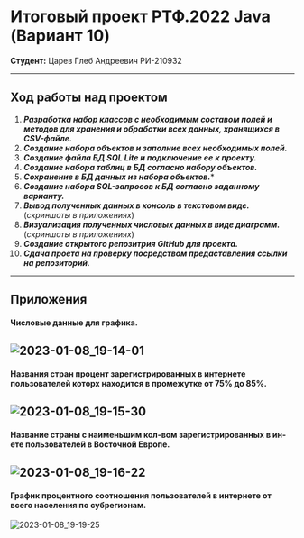 # Итоговый проект РТФ.2022 Java (Вариант 10)
**Студент:** Царев Глеб Андреевич РИ-210932
_________________________________________________________________________________________________________________________________________________________________________
## Ход работы над проектом

1. ***Разработка набор классов с необходимым составом полей и методов для хранения и обработки всех данных, хранящихся в CSV-файле.***
2. ***Создание набора объектов и заполние всех необходимых полей.***
3. ***Создание файла БД SQL Lite и подключение ее к проекту.***
4. ***Создание набора таблиц в БД согласно набору объектов.***
5. ***Сохранение  в БД данных из набора объектов.****
6. ***Создание набора SQL-запросов к БД согласно заданному варианту.***
7. ***Вывод полученных данных в консоль в текстовом виде.*** (*скриншоты в приложениях*)
8. ***Визуализация полученных числовых данных в виде диаграмм.*** (*скриншоты в приложениях*)
9. ***Создание открытого репозитрия GitHub для проекта.***
10. ***Сдача проета на проверку посредством предаставления ссылки на репозиторий.***
_________________________________________________________________________________________________________________________________________________________________________
## Приложения
#### Числовые данные для графика.
![2023-01-08_19-14-01](https://user-images.githubusercontent.com/102971497/211204119-80381a2c-059e-4764-ab21-c8d9d66a1230.png)
-------------------------------------------------------------------------------------------------------------------------------------------------------------------------
#### Названия стран процент зарегистрированных в интернете пользователей которх находится в промежутке от 75% до 85%.
![2023-01-08_19-15-30](https://user-images.githubusercontent.com/102971497/211204123-8927b76e-099f-49d1-b9f1-ae29dd0065fd.png)
-------------------------------------------------------------------------------------------------------------------------------------------------------------------------
#### Название страны с наименьшим кол-вом зарегистрированных в ин-ете пользователей в Восточной Европе.
![2023-01-08_19-16-22](https://user-images.githubusercontent.com/102971497/211204128-4274ab08-5ff2-497c-a993-7ba759517959.png)
-------------------------------------------------------------------------------------------------------------------------------------------------------------------------
#### График процентного соотношения пользователей в интернете от всего населения по субрегионам.
![2023-01-08_19-19-25](https://user-images.githubusercontent.com/102971497/211204147-7dc4da9e-314e-4577-b5c1-c16fe20fdb57.png)


